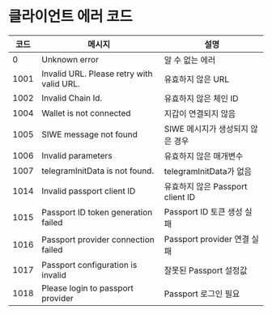 # 클라이언트 에러 코드


<table>
  <thead>
    <tr>
      <th>코드</th>
      <th>메시지</th>
      <th>설명</th>
    </tr>
  </thead>
  <tbody>
    <tr>
      <td>0</td>
      <td>Unknown error</td>
      <td>알 수 없는 에러</td>
    </tr>
    <tr>
      <td>1001</td>
      <td>Invalid URL. Please retry with valid URL.</td>
      <td>유효하지 않은 URL</td>
    </tr>
    <tr>
      <td>1002</td>
      <td>Invalid Chain Id.</td>
      <td>유효하지 않은 체인 ID</td>
    </tr>
    <tr>
      <td>1004</td>
      <td>Wallet is not connected</td>
      <td>지갑이 연결되지 않음</td>
    </tr>
    <tr>
      <td>1005</td>
      <td>SIWE message not found</td>
      <td>SIWE 메시지가 생성되지 않은 경우</td>
    </tr>
    <tr>
      <td>1006</td>
      <td>Invalid parameters</td>
      <td>유효하지 않은 매개변수</td>
    </tr>
    <tr>
      <td>1007</td>
      <td>telegramInitData is not found.</td>
      <td>telegramInitData가 없음</td>
    </tr>
    <tr>
      <td>1014</td>
      <td>Invalid passport client ID</td>
      <td>유효하지 않은 Passport client ID</td>
    </tr>
    <tr>
      <td>1015</td>
      <td>Passport ID token generation failed</td>
      <td>Passport ID 토큰 생성 실패</td>
    </tr>
    <tr>
      <td>1016</td>
      <td>Passport provider connection failed</td>
      <td>Passport provider 연결 실패</td>
    </tr>
    <tr>
      <td>1017</td>
      <td>Passport configuration is invalid</td>
      <td>잘못된 Passport 설정값</td>
    </tr>
    <tr>
      <td>1018</td>
      <td>Please login to passport provider</td>
      <td>Passport 로그인 필요</td>
    </tr>
  </tbody>
</table>

 
